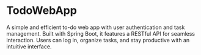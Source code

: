 # TodoWebApp
A simple and efficient to-do web app with user authentication and task management. Built with Spring Boot, it features a RESTful API for seamless interaction. Users can log in, organize tasks, and stay productive with an intuitive interface.
